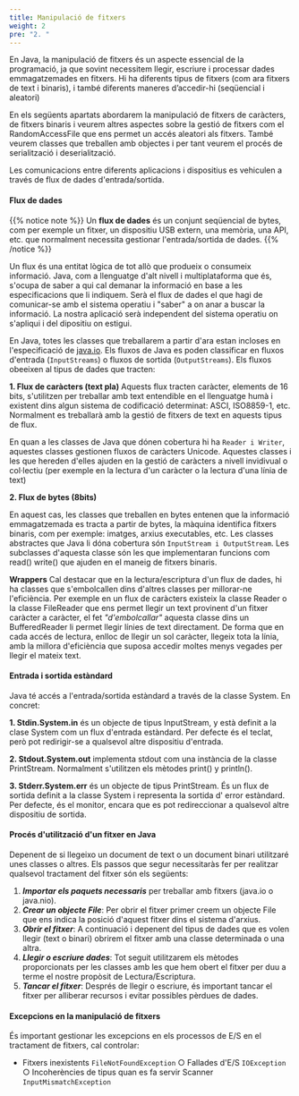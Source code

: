 ```yaml
---
title: Manipulació de fitxers
weight: 2
pre: "2. "
---
```


En Java, la manipulació de fitxers és un aspecte essencial de la programació, ja que sovint necessitem llegir, escriure i processar dades emmagatzemades en fitxers. Hi ha diferents tipus de fitxers (com ara fitxers de text i binaris), i també diferents maneres d’accedir-hi (seqüencial i aleatori)

En els següents apartats abordarem la manipulació de fitxers de caràcters, de fitxers binaris i veurem altres aspectes sobre la gestió de fitxers com el RandomAccessFile que ens permet un accés aleatori als fitxers. També veurem classes que treballen amb objectes i per tant veurem el procés de serialització i deserialització.


Les comunicacions entre diferents aplicacions i dispositius es vehiculen a través de flux de dades d'entrada/sortida.


#### Flux de dades

{{% notice note %}}
Un **flux de dades** és un conjunt seqüencial de bytes, com per exemple un fitxer, un dispositiu USB extern, una memòria, una API, etc. que normalment necessita gestionar l'entrada/sortida de dades.
{{% /notice %}}

Un flux és una entitat lògica de tot allò que produeix o consumeix informació. Java, com a llenguatge d'alt nivell i multiplataforma que és, s'ocupa de saber a qui cal demanar la informació en base a les especificacions que li indiquem. Serà el flux de dades el que hagi de comunicar-se amb el sistema operatiu i "saber" a on anar a buscar la informació. La nostra aplicació serà independent del sistema operatiu on s'apliqui i del dipositiu on estigui.

En Java, totes les classes que treballarem a partir d'ara estan incloses en l'especificació de [java.io](https://docs.oracle.com/en/java/javase/21/docs/api/java.base/java/io/package-summary.html). Els fluxos de Java es poden classificar en fluxos d'entrada (`InputStreams`) o fluxos de sortida (`OutputStreams`). Els fluxos obeeixen al tipus de dades que tracten:

**1. Flux de caràcters (text pla)**
Aquests flux tracten caràcter, elements de 16 bits, s'utilitzen per treballar amb text entendible en el llenguatge  humà i existent dins algun sistema de codificació determinat: ASCI, ISO8859-1, etc. Normalment es treballarà amb la gestió de fitxers de text en aquests tipus de flux. 

En quan a les classes de Java que dónen cobertura hi ha `Reader i Writer`, aquestes classes gestionen fluxos de caràcters Unicode. Aquestes classes i les que hereden d'elles ajuden en la gestió de caràcters a nivell invidivual o col·lectiu (per exemple en la lectura d'un caràcter o la lectura d'una línia de text)

**2. Flux de bytes (8bits)**

En aquest cas, les classes que treballen en bytes entenen que la informació emmagatzemada es tracta a partir de bytes, la màquina identifica fitxers binaris, com per exemple: imatges, arxius executables, etc. Les classes abstractes que Java li dóna cobertura són `InputStream i OutputStream`. Les subclasses d'aquesta classe són les que implementaran funcions com read() write() que ajuden en el maneig de fitxers binaris.

**Wrappers**
Cal destacar que en la lectura/escriptura d'un flux de dades, hi ha classes que s'embolcallen dins d'altres classes per millorar-ne l'eficiència. Per exemple en un flux de caràcters existeix la classe Reader o la classe FileReader que ens permet llegir un text provinent d'un fitxer caràcter a caràcter, el fet *"d'embolcallar"* aquesta classe dins un BufferedReader li permet llegir línies de text directament. De forma que en cada accés de lectura, enlloc de llegir un sol caràcter, llegeix tota la línia, amb la millora d'eficiència que suposa accedir moltes menys vegades per llegir el mateix text.

#### Entrada i sortida estàndard

Java té accés a l'entrada/sortida estàndard a través de la classe System. En concret:

**1. Stdin.System.in** és un objecte de tipus InputStream, y està definit a la clase System com un flux d'entrada estàndard. Per defecte és el teclat, però pot redirigir-se a qualsevol altre dispositiu d'entrada.

**2. Stdout.System.out** implementa stdout com una instància de la classe PrintStream. Normalment s'utilitzen els mètodes print() y println().

**3. Stderr.System.err** és un objecte de tipus PrintStream. És un flux de sortida definit a la classe System i representa la sortida d' error estàndard. Per defecte, és el monitor, encara que es pot redireccionar a qualsevol altre dispositiu de sortida.

#### Procés d'utilització d'un fitxer en Java

Depenent de si llegeixo un document de text o un document binari utilitzaré unes classes o altres. Els passos que segur necessitaràs fer per realitzar qualsevol tractament del fitxer són els següents:

1. __*Importar els paquets necessaris*__ per treballar amb fitxers (java.io o java.nio).
2. __*Crear un objecte File*__: Per obrir el fitxer primer creem un objecte File que ens indica la posició d'aquest fitxer dins el sistema d'arxius. 
3. __*Obrir el fitxer*__: A continuació i depenent del tipus de dades que es volen llegir (text o binari) obrirem el fitxer amb una classe determinada o una altra.
4. __*Llegir o escriure dades*__: Tot seguit utilitzarem els mètodes proporcionats per les classes amb les que hem obert el fitxer per duu a terme el nostre propòsit de Lectura/Escriptura.
5. __*Tancar el fitxer*__: Després de llegir o escriure, és important tancar el fitxer per alliberar recursos i evitar possibles pèrdues de dades.


#### Excepcions en la manipulació de fitxers

És important gestionar les excepcions en els processos de E/S en el tractament de fitxers, cal controlar:

- Fitxers inexistents `FileNotFoundException`
○ Fallades d'E/S `IOException`
○ Incoherències de tipus quan es fa servir Scanner `InputMismatchException`